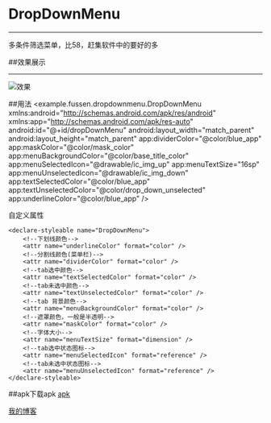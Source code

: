 # DropDownMenu
******
多条件筛选菜单，比58，赶集软件中的要好的多

##效果展示
******

![效果](http://ww4.sinaimg.cn/large/801b780agw1f7dwxiy2nxg208w0fte81.gif)

##用法
     <example.fussen.dropdownmenu.DropDownMenu xmlns:android="http://schemas.android.com/apk/res/android"
        xmlns:app="http://schemas.android.com/apk/res-auto"
        android:id="@+id/dropDownMenu"
        android:layout_width="match_parent"
        android:layout_height="match_parent"
        app:dividerColor="@color/blue_app"
        app:maskColor="@color/mask_color"
        app:menuBackgroundColor="@color/base_title_color"
        app:menuSelectedIcon="@drawable/ic_img_up"
        app:menuTextSize="16sp"
        app:menuUnselectedIcon="@drawable/ic_img_down"
        app:textSelectedColor="@color/blue_app"
        app:textUnselectedColor="@color/drop_down_unselected"
        app:underlineColor="@color/blue_app" />

自定义属性

    <declare-styleable name="DropDownMenu">
        <!--下划线颜色-->
        <attr name="underlineColor" format="color" />
        <!--分割线颜色(菜单栏)-->
        <attr name="dividerColor" format="color" />
        <!--tab选中颜色-->
        <attr name="textSelectedColor" format="color" />
        <!--tab未选中颜色-->
        <attr name="textUnselectedColor" format="color" />
        <!--tab 背景颜色-->
        <attr name="menuBackgroundColor" format="color" />
        <!--遮罩颜色，一般是半透明-->
        <attr name="maskColor" format="color" />
        <!--字体大小-->
        <attr name="menuTextSize" format="dimension" />
        <!--tab选中状态图标-->
        <attr name="menuSelectedIcon" format="reference" />
        <!--tab未选中状态图标-->
        <attr name="menuUnselectedIcon" format="reference" />
    </declare-styleable>

##apk下载apk
[apk](http://dl.download.csdn.net/down11/20160901/489a6b85108bb342ac427dedf1200608.apk?response-content-disposition=attachment%3Bfilename%3D%22app-debug.apk%22&OSSAccessKeyId=9q6nvzoJGowBj4q1&Expires=1472719539&Signature=%2FpqAv2XUbA07K5lZMHjmunGBRoE%3D)

[我的博客](http://blog.csdn.net/fussenyu)





